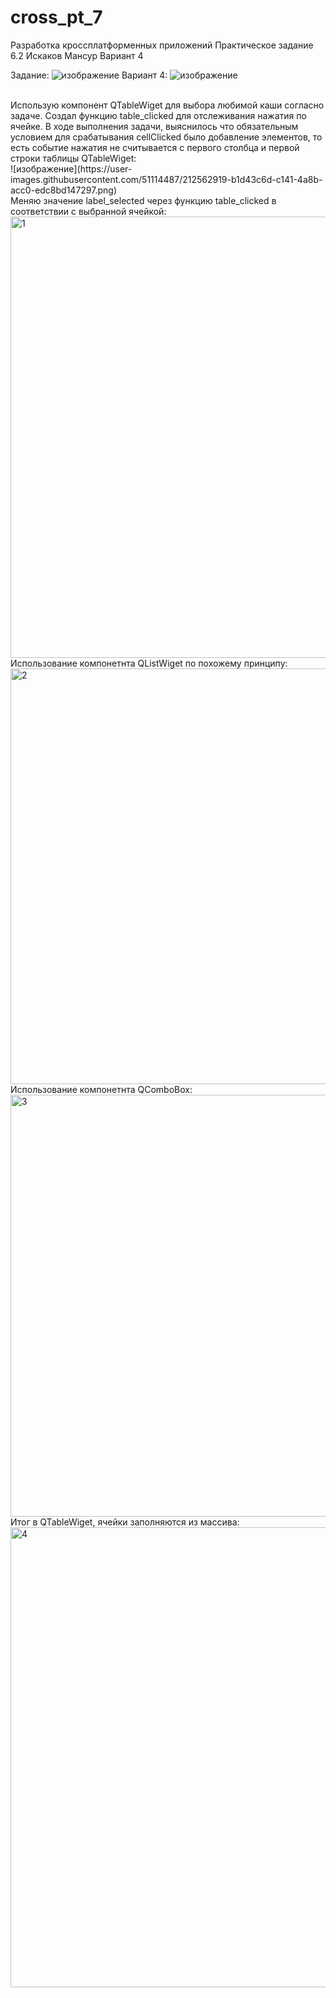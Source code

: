 # cross_pt_7
Разработка кроссплатформенных приложений Практическое задание 6.2 Искаков Мансур Вариант 4

Задание:
![изображение](https://user-images.githubusercontent.com/51114487/212562396-ee734ee8-5a09-4cc2-aaf6-8c0ef865f03e.png)
Вариант 4:
![изображение](https://user-images.githubusercontent.com/51114487/212562409-79e165ee-3bd3-4858-bd7e-7b23bf1aa28c.png)

<br>
Использую компонент QTableWiget для выбора любимой каши согласно задаче. Создал функцию table_clicked для отслеживания нажатия по ячейке.
В ходе выполнения задачи, выяснилось что обязательным условием для срабатывания cellClicked было добавление элементов, то есть событие нажатия не считывается с первого столбца и первой строки таблицы QTableWiget:<br>
![изображение](https://user-images.githubusercontent.com/51114487/212562919-b1d43c6d-c141-4a8b-acc0-edc8bd147297.png)

<br>
Меняю значение label_selected через функцию table_clicked в соответствии с выбранной ячейкой:<br>
<img width="706" alt="1" src="https://user-images.githubusercontent.com/51114487/212562315-0480f774-adf1-40bd-9f94-d4794d46d041.png">
<br>
Использование компонетнта QListWiget по похожему принципу:<br>
<img width="665" alt="2" src="https://user-images.githubusercontent.com/51114487/212562316-6ac2f568-8871-43ef-9b4d-7d24d0ceb34a.png">
<br>
Использование компонетнта QComboBox:<br>
<img width="675" alt="3" src="https://user-images.githubusercontent.com/51114487/212562312-bbf74f4c-90fc-4eb9-be1d-e6902e3143e9.png">
<br>
Итог в QTableWiget, ячейки заполняются из массива:<br>
<img width="736" alt="4" src="https://user-images.githubusercontent.com/51114487/212562314-e4529d6f-5069-4962-9cfe-f291787479ed.png">
